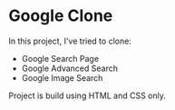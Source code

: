 # Google Clone

In this project, I've tried to clone:
- Google Search Page
- Google Advanced Search
- Google Image Search

Project is build using HTML and CSS only.
